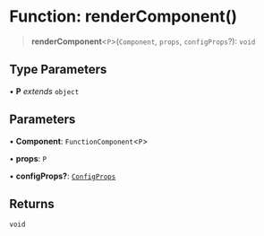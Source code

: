 # Function: renderComponent()

> **renderComponent**\<`P`\>(`Component`, `props`, `configProps`?): `void`

## Type Parameters

• **P** *extends* `object`

## Parameters

• **Component**: `FunctionComponent`\<`P`\>

• **props**: `P`

• **configProps?**: [`ConfigProps`](../interfaces/ConfigProps.md)

## Returns

`void`
